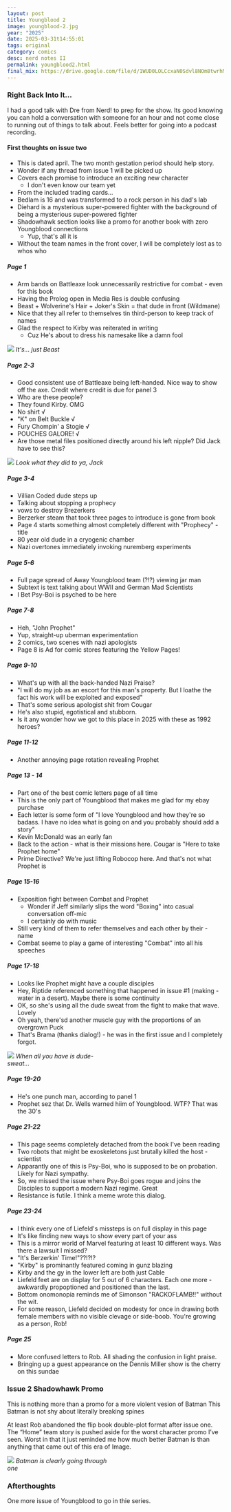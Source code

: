 ```yaml
---
layout: post
title: Youngblood 2
image: youngblood-2.jpg
year: "2025"
date: 2025-03-31t14:55:01
tags: original
category: comics
desc: nerd notes II
permalink: youngblood2.html
final_mix: https://drive.google.com/file/d/1WUD0LOLCcxaN0Sdvl8NOm8twrhMf4VUZ/view?usp=sharing
---
```


### Right Back Into It...

I had a good talk with Dre from Nerd! to prep for the show. Its good knowing you can hold a conversation with someone for an hour and not come close to running out of things to talk about. Feels better for going into a podcast recording.

#### First thoughts on issue two

- This is dated april. The two month gestation period should help story.
- Wonder if any thread from issue 1 will be picked up
- Covers each promise to introduce an exciting new character
  - I don't even know our team yet
- From the included trading cards…
- Bedlam is 16 and was transformed to a rock person in his dad's lab
- Diehard is a mysterious super-powered fighter with the background of being a mysterious super-powered fighter
- Shadowhawk section looks like a promo for another book with zero Youngblood connections
  - Yup, that's all it is
- Without the team names in the front cover, I will be completely lost as to whos who

##### Page 1

- Arm bands on Battleaxe look unnecessarily restrictive for combat - even for this book
- Having the Prolog open in Media Res is double confusing
- Beast + Wolverine's Hair + Joker's Skin = that dude in front (Wildmane)
- Nice that they all refer to themselves tin third-person to keep track of names
- Glad the respect to Kirby was reiterated in writing
  - Cuz He's about to dress his namesake like a damn fool

<div style="width: 50%;" class="image-plus-caption">
  <img src="/ms_assets/images/youngblood/wildmane.jpg">
  <em>It's... just Beast</em>
</div>

##### Page 2-3
- Good consistent use of Battleaxe being left-handed. Nice way to show off the axe. Credit where credit is due for panel 3
- Who are these people?
- They found Kirby. OMG
- No shirt √
- "K" on Belt Buckle √
- Fury Chompin' a Stogie √
- POUCHES GALORE! √
- Are those metal files positioned directly around his left nipple? Did Jack have to see this?

<div style="width: 50%;" class="image-plus-caption">
  <img src="/ms_assets/images/youngblood/kirby.jpg">
  <em>Look what they did to ya, Jack</em>
</div>

##### Page 3-4
- Villian Coded dude steps up
- Talking about stopping a prophecy
- vows to destroy Brezerkers 
- Berzerker steam that took three pages to introduce is gone from book
- Page 4 starts something almost completely different with "Prophecy" - title
- 80 year old dude in a cryogenic chamber
- Nazi overtones immediately invoking nuremberg experiments

##### Page 5-6
- Full page spread of Away Youngblood team (?!?) viewing jar man
- Subtext is text talking about WWII and German Mad Scientists
- I Bet Psy-Boi is psyched to be here

##### Page 7-8
- Heh, "John Prophet"
- Yup, straight-up uberman experimentation
- 2 comics, two scenes with nazi apologists
- Page 8 is Ad for comic stores featuring the Yellow Pages!

##### Page 9-10
- What's up with all the back-handed Nazi Praise?
- "I will do my job as an escort for this man's property. But I loathe the fact his work will be exploited and exposed"
- That's some serious apologist shit from Cougar
- He's also stupid, egotistical and stubborn.
- Is it any wonder how we got to this place in 2025 with these as 1992 heroes?

##### Page 11-12
- Another annoying page rotation revealing Prophet

##### Page 13 - 14
- Part one of the best comic letters page of all time
- This is the only part of Youngblood that makes me glad for my ebay purchase
- Each letter is some form of "I love Youngblood and how they're so badass. I have no idea what is going on and you probably should add a story"
- Kevin McDonald was an early fan
- Back to the action - what is their missions here. Cougar is "Here to take Prophet home"
- Prime Directive? We're just lifting Robocop here. And that's not what Prophet is

##### Page 15-16
- Exposition fight between Combat and Prophet
  - Wonder if Jeff similarly slips the word "Boxing" into casual conversation off-mic
  - I certainly do with music
- Still very kind of them to refer themselves and each other by their - name
- Combat seeme to play a game of interesting "Combat" into all his speeches

##### Page 17-18
- Looks lke Prophet might have a couple disciples
- Hey, Riptide referenced something that happened in issue #1 (making - water in a desert). Maybe there is some continuity
- OK, so she's using all the dude sweat from the fight to make that wave. Lovely
- Oh yeah, there'sd another muscle guy with the proportions of an overgrown Puck
- That's Brama (thanks dialog!) - he was in the first issue and I completely forgot.

<div style="width: 50%;" class="image-plus-caption">
  <img src="/ms_assets/images/youngblood/riptide.jpg">
  <em>When all you have is dude-sweat...</em>
</div>

##### Page 19-20
- He's one punch man, according to panel 1
- Prophet sez that Dr. Wells warned hiim of Youngblood. WTF? That was the 30's

##### Page 21-22
- This page seems completely detached from the book I've been reading
- Two robots that might be exoskeletons just brutally killed the host - scientist
- Apparantly one of this is Psy-Boi, who is supposed to be on probation. Likely for Nazi sympathy.
- So, we missed the issue where Psy-Boi goes rogue and joins the Disciples to support a modern Nazi regime. Great
- Resistance is futile. I think a meme wrote this dialog.

##### Page 23-24
- I think every one of Liefeld's missteps is on full display in this page
- It's like finding new ways to show every part of your ass
- This is a mirror world of Marvel featuring at least 10 different ways. Was there a lawsuit I missed?
- "It's Berzerkin' Time!"??!?!?
- "Kirby" is prominantly featured coming in gunz blazing
- Kirby and the gy in the lower left are both just Cable
- Liefeld feet are on display for 5 out of 6 characters. Each one more - awkwardly propoptioned and positioned than the last.
- Bottom onomonopia reminds me of Simonson "RACKOFLAMB!!" without the wit.
- For some reason, Liefeld decided on modesty  for once in drawing both female members with no visible clevage or side-boob. You're growing as a person, Rob!

##### Page 25
- More confused letters to Rob. All shading the confusion in light praise.
- Bringing up a guest appearance on the Dennis Miller show is the cherry on this sundae

### Issue 2  Shadowhawk Promo

This is nothing more than a promo for a more violent vesion of Batman
This Batman is not shy about literally breaking spines 

At least Rob abandoned the flip book double-plot format after issue one. The “Home” team story is pushed aside for the worst character promo I’ve seen. Worst in that it just reminded me how much better Batman is than anything that came out of this era of Image.

<div style="width: 50%;" class="image-plus-caption">
  <img src="/ms_assets/images/youngblood/shadowhawk.jpg">
  <em>Batman is clearly going through one</em>
</div>

### Afterthoughts

One more issue of Youngblood to go in thie series.
